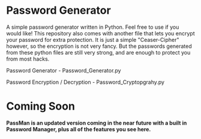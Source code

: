# Password Generator

A simple password generator written in Python. Feel free to use if you would like! This repository also comes with another file that lets you encrypt your password for extra protection. It is just a simple "Ceaser-Cipher" however, so the encryption is not very fancy. But the passwords generated from these python files are still very strong, and are enough to protect you from most hacks. 

Password Generator - Password_Generator.py

Password Encryption / Decryption - Password_Cryptopgrahy.py

# Coming Soon

**PassMan is an updated version coming in the near future with a built in Password Manager, plus all of the features you see here.**
